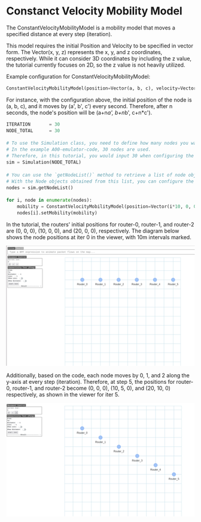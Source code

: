 # Constanct Velocity Mobility Model

The ConstantVelocityMobilityModel is a mobility model that moves a specified distance at every step (iteration).

This model requires the initial Position and Velocity to be specified in vector form. The Vector(x, y, z) represents the x, y, and z coordinates, respectively. While it can consider 3D coordinates by including the z value, the tutorial currently focuses on 2D, so the z value is not heavily utilized.

Example configuration for ConstantVelocityMobilityModel:
```python
ConstantVelocityMobilityModel(position=Vector(a, b, c), velocity=Vector(a', b', c'))
```

For instance, with the configuration above, the initial position of the node is (a, b, c), and it moves by (a', b', c') every second. Therefore, after n seconds, the node's position will be (a+n*a', b+n*b', c+n*c').

```python
ITERATION       = 30
NODE_TOTAL      = 30

# To use the Simulation class, you need to define how many nodes you want to use in the SEED emulator. 
# In the example A00-emulator-code, 30 nodes are used. 
# Therefore, in this tutorial, you would input 30 when configuring the Simulation class.
sim = Simulation(NODE_TOTAL)

# You can use the `getNodeList()` method to retrieve a list of node objects initialized in the Simulation class. 
# With the Node objects obtained from this list, you can configure the movement of each node.
nodes = sim.getNodeList()

for i, node in enumerate(nodes):
    mobility = ConstantVelocityMobilityModel(position=Vector(i*10, 0, 0), velocity=Vector(0,i,0))
    nodes[i].setMobility(mobility)
```
In the tutorial, the routers' initial positions for router-0, router-1, and router-2 are (0, 0, 0), (10, 0, 0), and (20, 0, 0), respectively. The diagram below shows the node positions at iter 0 in the viewer, with 10m intervals marked. 

![](figs/ConstantVelocityIter0.png)

Additionally, based on the code, each node moves by 0, 1, and 2 along the y-axis at every step (iteration). Therefore, at step 5, the positions for router-0, router-1, and router-2 become (0, 0, 0), (10, 5, 0), and (20, 10, 0) respectively, as shown in the viewer for iter 5.

![](figs/ConstantVelocityIter5.png)